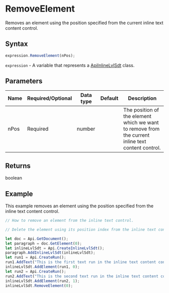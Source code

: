 # RemoveElement

Removes an element using the position specified from the current inline text content control.

## Syntax

```javascript
expression.RemoveElement(nPos);
```

`expression` - A variable that represents a [ApiInlineLvlSdt](../ApiInlineLvlSdt.md) class.

## Parameters

| **Name** | **Required/Optional** | **Data type** | **Default** | **Description** |
| ------------- | ------------- | ------------- | ------------- | ------------- |
| nPos | Required | number |  | The position of the element which we want to remove from the current inline text content control. |

## Returns

boolean

## Example

This example removes an element using the position specified from the inline text content control.

```javascript editor-docx
// How to remove an element from the inline text control.

// Delete the element using its position index from the inline text control.

let doc = Api.GetDocument();
let paragraph = doc.GetElement(0);
let inlineLvlSdt = Api.CreateInlineLvlSdt();
paragraph.AddInlineLvlSdt(inlineLvlSdt);
let run1 = Api.CreateRun();
run1.AddText("This is the first text run in the inline text content control.");
inlineLvlSdt.AddElement(run1, 0);
let run2 = Api.CreateRun();
run2.AddText("This is the second text run in the inline text content control. The first text run was removed.");
inlineLvlSdt.AddElement(run2, 1);
inlineLvlSdt.RemoveElement(0);
```
